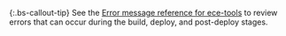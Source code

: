 {:.bs-callout-tip}
See the [Error message reference for ece-tools]({{site.baseurl}}/cloud/reference/error-codes.html) to review errors that can occur during the build, deploy, and post-deploy stages.
